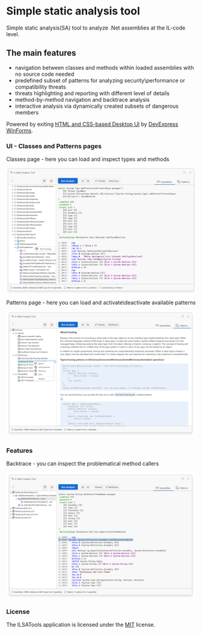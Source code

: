 # Simple static analysis tool

Simple static analysis(SA) tool to analyze .Net assemblies at the IL-code level.

## The main features

- navigation between classes and methods within loaded assemblies with no source code needed
- predefined subset of patterns for analyzing security\performance or compatibility threats
- threats highlighting and reporting with different level of details
- method-by-method navigation and backtrace analysis
- interactive analysis via dynamically created subsets of dangerous members

Powered by exiting [HTML and CSS-based Desktop UI](https://docs.devexpress.com/WindowsForms/403397/common-features/html-css-based-desktop-ui) by [DevExpress WinForms](https://www.devexpress.com/products/net/controls/winforms/).

### UI - Classes and Patterns pages

Classes page - here you can load and inspect types and methods

![Classes](/IMGS/Classes.png)

Patterns page - here you can load and activate\deactivate available patterns

![Patterns](/IMGS/Patterns.png)

### Features

Backtrace - you can inspect the problematical method callers

![BackTrace](/IMGS/BackTrace.png)

### License

The ILSATools application is licensed under the [MIT](https://github.com/DmitryGaravsky/ILSATools/blob/master/LICENSE.TXT) license.

